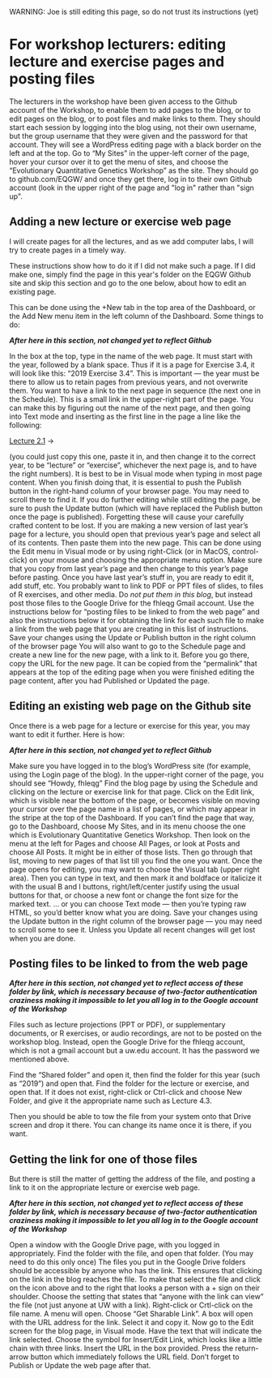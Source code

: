 
WARNING: Joe is still editing this page, so do not trust its instructions (yet)


# For workshop lecturers: editing lecture and exercise pages and posting files #

The lecturers in the workshop have been given access to the Github account of the Workshop, to enable them to add pages to the blog, or to edit pages on the blog, or to post files and make links to them. They should start each session by logging into the blog using, not their own username, but the group username that they were given and the password for that account. They will see a WordPress editing page with a black border on the left and at the top. Go to “My Sites” in the upper-left corner of the page, hover your cursor over it to get the menu of sites, and choose the “Evolutionary Quantitative Genetics Workshop” as the site.
They should go to  github.com/EQGW/ and once they get there, log in to their own Github account (look in the upper right of the page and "log in" rather than "sign up".


 

## Adding a new lecture or exercise web page ##

I will create pages for all the lectures, and as we add computer labs, I will try to create pages in a timely way.

These instructions show how to do it if I did not make such a page.  If I did make one, simply find the page in this year's folder on the EQGW Github site
and skip this section and go to the one below, about how to edit an existing page.

This can be done using the  +New  tab in the top area of the Dashboard, or the  Add New menu item in the left column of the Dashboard.   Some things to do:

***After here in this section, not changed yet to reflect Github***

In the box at the top, type in the name of the web page.  It must start with the year, followed by a blank space.  Thus if it is a page for Exercise 3.4, it will look like this:  “2019 Exercise 3.4”.  This is important — the year must be there to allow us to retain pages from previous years, and not overwrite them.
You want to have a link to the next page in sequence (the next one in the Schedule).  This is a small link in the upper-right part of the page.  You can make this by figuring out the name of the next page, and then going into Text mode and inserting as the first line in the page a line like the following:
<p style=”text-align: right”><a href=”http://blogs.uw.edu/fhleqg/2019-lecture-2-1/”>Lecture 2.1</a> →</p>
(you could just copy this one, paste it in, and then change it to the correct year, to be “lecture” or “exercise”, whichever the next page is, and to have the right numbers).
It is best to be in Visual mode when typing in most page content. When you finish doing that, it is essential to push the Publish button in the right-hand column of your browser page. You may need to scroll there to find it.  If you do further editing while still editing the page, be sure to push the Update button (which will have replaced the Publish button once the page is published).  Forgetting these will cause your carefully crafted content to be lost.
If you are making a new version of last year’s page for a lecture, you should open that previous year’s page and select all of its contents.  Then paste them into the new page.  This can be done using the Edit menu in Visual mode or by using right-Click (or in MacOS, control-click) on your mouse and choosing the appropriate menu option.  Make sure that you copy from last year’s page and then change to this year’s page before pasting.
Once you have last year’s stuff in, you are ready to edit it, add stuff, etc.
You probably want to link to PDF or PPT files of slides, to files of R exercises, and other media.  Do <em>not put them in this blog</em>, but instead post those files to the Google Drive for the fhleqg Gmail account.  Use the instructions below for “posting files to be linked to from the web page” and also the instructions below it for obtaining the link for each such file to make a link from the web page that you are creating in this list of instructions.
Save your changes using the  Update or Publish  button in the right column of the browser page
You will also want to go to the Schedule page and create a new line for the new page, with a link to it. Before you go there, copy the URL for the new page. It can be copied from the “permalink” that appears at the top of the editing page when you were finished editing the page content, after you had Published or Updated the page.
 

## Editing an existing web page on the Github site ##

Once there is a web page for a lecture or exercise for this year, you may want to edit it further.  Here is how:

***After here in this section, not changed yet to reflect Github***

Make sure you have logged in to the blog’s WordPress site (for example, using the Login page of the blog).  In the upper-right corner of the page, you should see “Howdy, fhleqg”
Find the blog page by using the Schedule and clicking on the lecture or exercise link for that page.
Click on the Edit link, which is visible near the bottom of the page, or becomes visible on moving your cursor over the page name in a list of pages, or which may appear in the stripe at the top of the Dashboard.
If you can’t find the page that way, go to the Dashboard, choose My Sites, and in its menu choose the one which is Evolutionary Quantitative Genetics Workshop.  Then look on the menu at the left for Pages and choose All Pages, or look at Posts and choose All Posts. It might be in either of those lists. Then go through that list, moving to new pages of that list till you find the one you want.
Once the page opens for editing, you may want to choose the Visual tab (upper right area).  Then you can type in text, and then mark it and boldface or italicize it with the usual B and I buttons, right/left/center justify using the usual buttons for that, or choose a new font or change the font size for the marked text.
… or you can choose Text mode — then you’re typing raw HTML, so you’d better know what you are doing.
Save your changes using the  Update  button in the right column of the browser page — you may need to scroll some to see it.  Unless you  Update  all recent changes will get lost when you are done.
 

## Posting files to be linked to from the web page ##

***After here in this section, not changed yet to reflect access of these folder by link, which is necessary because of two-factor authentication craziness making it impossible to let you all log in to the
Google account of the Workshop***

Files such as lecture projections (PPT or PDF), or supplementary documents, or R exercises, or audio recordings, are not to be posted on the workshop blog.  Instead, open the Google Drive for the  fhleqg  account, which is not a gmail account but a  uw.edu  account.  It has the password we mentioned above.

Find the “Shared folder” and open it, then find the folder for this year (such as “2019”) and open that.  Find the folder for the lecture or exercise, and open that.  If it does not exist, right-click or Ctrl-click and choose New Folder, and give it the appropriate name such as  Lecture 4.3.

Then you should be able to tow the file from your system onto that Drive screen and drop it there.  You can change its name once it is there, if you want.

 

## Getting the link for one of those files ##

But there is still the matter of getting the address of the file, and posting a link to it on the appropriate lecture or exercise web page.

***After here in this section, not changed yet to reflect access of these folder by link, which is necessary because of two-factor authentication craziness making it impossible to let you all log in to the
Google account of the Workshop***

 Open a window with the Google Drive page, with you logged in appropriately.
Find the folder with the file, and open that folder.
(You may need to do this only once)  The files you put in the Google Drive folders should be accessible by anyone who has the link.  This ensures that clicking on the link in the blog reaches the file.  To make that select the file and click on the icon above and to the right that looks a person with a + sign on their shoulder.  Choose the setting that states that “anyone with the link can view” the file (not just anyone at UW with a link).
Right-click or Crtl-click on the file name.
A menu will open.  Choose “Get Sharable Link”.
A box will open with the URL address for the link.  Select it and copy it.
Now go to the Edit screen for the blog page, in Visual mode.  Have the text that will indicate the link selected.
Choose the symbol for Insert/Edit Link, which looks like a little chain with three links.
Insert the URL in the box provided.
Press the return-arrow button which immediately follows the URL field.
Don’t forget to Publish or Update the web page after that.
